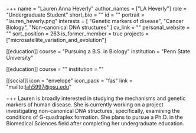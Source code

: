+++
name = "Lauren Anna Heverly"
author_names = ["LA Heverly"]
role = "Undergraduate Student"
short_bio = ""
id = ""
portrait = "lauren_heverly.png"
interests = [
  "Genetic markers of disease",
  "Cancer Biology",
  "Non-canonical DNA structures"
]
cv_link = ""
personal_website = ""
sort_position = 263
is_former_member = true
projects = ["microsatellite_variation_and_evolution"]

[[education]]
  course = "Pursuing a B.S. in Biology"
  institution = "Penn State University"

[[education]]
  course = ""
  institution = ""

[[social]]
    icon = "envelope"
    icon_pack = "fas"
    link = "mailto:lah5997@psu.edu"

+++
Lauren is broadly interested in studying the mechanisms and genetic markers of human disease. She is currently working on a project investigating non-canonical DNA structures, specifically, examining the conditions of G-quadraplex formation. She plans to pursue a Ph.D. in the Biomedical Sciences field after completing her undergraduate education.


